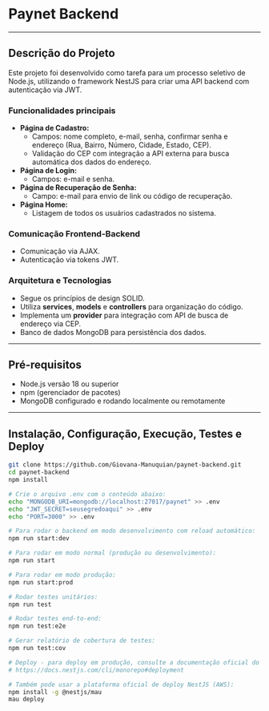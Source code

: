 # Paynet Backend

---

## Descrição do Projeto

Este projeto foi desenvolvido como tarefa para um processo seletivo de Node.js, utilizando o framework NestJS para criar uma API backend com autenticação via JWT.

### Funcionalidades principais

- **Página de Cadastro:**
  - Campos: nome completo, e-mail, senha, confirmar senha e endereço (Rua, Bairro, Número, Cidade, Estado, CEP).
  - Validação do CEP com integração a API externa para busca automática dos dados do endereço.
- **Página de Login:**
  - Campos: e-mail e senha.
- **Página de Recuperação de Senha:**
  - Campo: e-mail para envio de link ou código de recuperação.
- **Página Home:**
  - Listagem de todos os usuários cadastrados no sistema.

### Comunicação Frontend-Backend

- Comunicação via AJAX.
- Autenticação via tokens JWT.

### Arquitetura e Tecnologias

- Segue os princípios de design SOLID.
- Utiliza **services**, **models** e **controllers** para organização do código.
- Implementa um **provider** para integração com API de busca de endereço via CEP.
- Banco de dados MongoDB para persistência dos dados.

---

## Pré-requisitos

- Node.js versão 18 ou superior
- npm (gerenciador de pacotes)
- MongoDB configurado e rodando localmente ou remotamente

---

## Instalação, Configuração, Execução, Testes e Deploy

```bash
git clone https://github.com/Giovana-Manuquian/paynet-backend.git
cd paynet-backend
npm install

# Crie o arquivo .env com o conteúdo abaixo:
echo "MONGODB_URI=mongodb://localhost:27017/paynet" >> .env
echo "JWT_SECRET=seusegredoaqui" >> .env
echo "PORT=3000" >> .env

# Para rodar o backend em modo desenvolvimento com reload automático:
npm run start:dev

# Para rodar em modo normal (produção ou desenvolvimento):
npm run start

# Para rodar em modo produção:
npm run start:prod

# Rodar testes unitários:
npm run test

# Rodar testes end-to-end:
npm run test:e2e

# Gerar relatório de cobertura de testes:
npm run test:cov

# Deploy - para deploy em produção, consulte a documentação oficial do NestJS:
# https://docs.nestjs.com/cli/monorepo#deployment

# Também pode usar a plataforma oficial de deploy NestJS (AWS):
npm install -g @nestjs/mau
mau deploy
